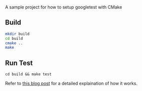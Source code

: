 A sample project for how to setup googletest with CMake
## Build

```bash
mkdir build
cd build
cmake ..
make
```

## Run Test

~~~
cd build && make test
~~~

Refer to [this blog post]() for a detailed explaination of how it works.
